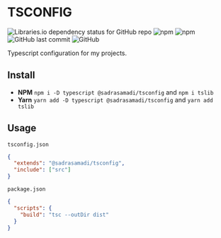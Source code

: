 # TSCONFIG

![Libraries.io dependency status for GitHub repo](https://img.shields.io/librariesio/github/SadraSamadi/tsconfig)
![npm](https://img.shields.io/npm/dw/@sadrasamadi/tsconfig)
![npm](https://img.shields.io/npm/v/@sadrasamadi/tsconfig)
![GitHub last commit](https://img.shields.io/github/last-commit/SadraSamadi/tsconfig)
![GitHub](https://img.shields.io/github/license/SadraSamadi/tsconfig)

Typescript configuration for my projects.

## Install

- **NPM** `npm i -D typescript @sadrasamadi/tsconfig` and `npm i tslib`
- **Yarn** `yarn add -D typescript @sadrasamadi/tsconfig` and `yarn add tslib`

## Usage

`tsconfig.json`

```json
{
  "extends": "@sadrasamadi/tsconfig",
  "include": ["src"]
}
```

`package.json`

```json
{
  "scripts": {
    "build": "tsc --outDir dist"
  }
}
```
